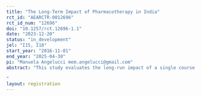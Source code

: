 ```yaml
---
title: "The Long-Term Impact of Pharmacotherapy in India"
rct_id: "AEARCTR-0012696"
rct_id_num: "12696"
doi: "10.1257/rct.12696-1.1"
date: "2023-12-20"
status: "in_development"
jel: "I15, I18"
start_year: "2016-11-01"
end_year: "2025-04-30"
pi: "Manuela Angelucci mem.angelucci@gmail.com"
abstract: "This study evaluates the long-run impact of a single course of pharmacotherapy in Karnataka, India.  Angelucci and Bennett (2024) showed that offering pharmacotherapy to depressed adults improved mental health and increased human capital investment in older children. However, the long-term effects of a single course of antidepressants are unknown. We will resurvey the original study participants to evaluate the 7-year impact of this intervention on depression severity, depression awareness and stigma, children's human capital investment, impacts in the household, and possible pathways. 
"
layout: registration
---
```


